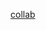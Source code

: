 [collab](https://colab.research.google.com/drive/1dR3sF0Ndvy0DukVx45-ztOy515SoczKH#scrollTo=hQUyINYkjs9E )
